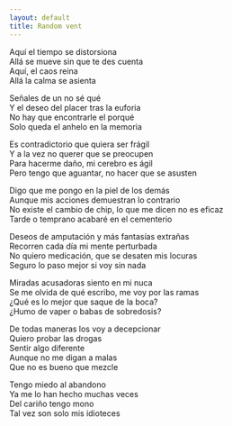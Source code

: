```yaml
---
layout: default
title: Random vent
---
```




Aquí el tiempo se distorsiona  
Allá se mueve sin que te des cuenta  
Aquí, el caos reina  
Allá la calma se asienta

Señales de un no sé qué  
Y el deseo del placer tras la euforia  
No hay que encontrarle el porqué  
Solo queda el anhelo en la memoria

Es contradictorio que quiera ser frágil  
Y a la vez no querer que se preocupen  
Para hacerme daño, mi cerebro es ágil  
Pero tengo que aguantar, no hacer que se asusten

Digo que me pongo en la piel de los demás  
Aunque mis acciones demuestran lo contrario  
No existe el cambio de chip, lo que me dicen no es eficaz  
Tarde o temprano acabaré en el cementerio

Deseos de amputación y más fantasías extrañas  
Recorren cada día mi mente perturbada  
No quiero medicación, que se desaten mis locuras  
Seguro lo paso mejor si voy sin nada

Miradas acusadoras siento en mi nuca  
Se me olvida de qué escribo, me voy por las ramas  
¿Qué es lo mejor que saque de la boca?  
¿Humo de vaper o babas de sobredosis?

De todas maneras los voy a decepcionar  
Quiero probar las drogas  
Sentir algo diferente  
Aunque no me digan a malas  
Que no es bueno que mezcle

Tengo miedo al abandono  
Ya me lo han hecho muchas veces  
Del cariño tengo mono  
Tal vez son solo mis idioteces
